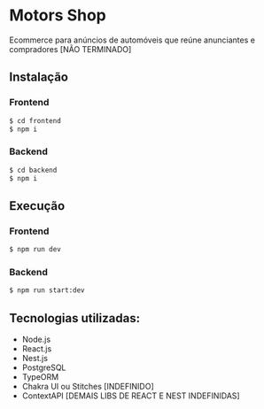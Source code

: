 # Motors Shop 

Ecommerce para anúncios de automóveis que reúne anunciantes e compradores [NÃO TERMINADO]


## Instalação

### Frontend
```Bash
$ cd frontend
$ npm i
```

### Backend

```Bash
$ cd backend
$ npm i
```

## Execução

### Frontend
```Bash
$ npm run dev
```

### Backend
```Bash
$ npm run start:dev
```

## Tecnologias utilizadas: 

+ Node.js
+ React.js 
+ Nest.js
+ PostgreSQL
+ TypeORM
+ Chakra UI ou Stitches [INDEFINIDO] 
+ ContextAPI 
[DEMAIS LIBS DE REACT E NEST INDEFINIDAS] 
